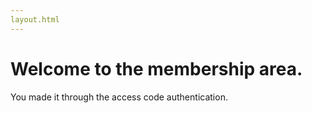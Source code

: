 ```yaml
---
layout.html
---
```

# Welcome to the membership area.

You made it through the access code authentication.
